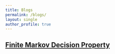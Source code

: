 ```yaml
---
title: Blogs
permalink: /blogs/
layout: single
author_profile: true
---
```


## [Finite Markov Decision Property](/_pages/blog/RL/finite-markov_decision_property)